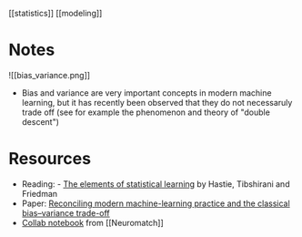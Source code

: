 [[statistics]]
[[modeling]]

# Notes
 
![[bias_variance.png]]
- Bias and variance are very important concepts in modern machine learning, but it has recently been observed that they do not necessaruly trade off (see for example the phenomenon and theory of "double descent")

# Resources
- Reading: - [The elements of statistical learning](https://web.stanford.edu/~hastie/ElemStatLearn/) by Hastie, Tibshirani and Friedman
- Paper: [Reconciling modern machine-learning practice and the classical bias–variance trade-off](https://www.pnas.org/content/116/32/15849)
- [Collab notebook](https://colab.research.google.com/drive/1k93Ixq7uea26fKSVETz7voxmT5MUZ28k#scrollTo=eFwY-4NWIITQ) from [[Neuromatch]]